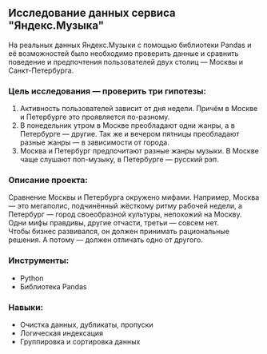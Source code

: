 ## Исследование данных сервиса "Яндекс.Музыка"
На реальных данных Яндекс.Музыки c помощью библиотеки Pandas и её возможностей было необходимо проверить данные и сравнить поведение и предпочтения пользователей двух столиц — Москвы и Санкт-Петербурга.

### Цель исследования — проверить три гипотезы:
1. Активность пользователей зависит от дня недели. Причём в Москве и Петербурге это проявляется по-разному.
2. В понедельник утром в Москве преобладают одни жанры, а в Петербурге — другие. Так же и вечером пятницы преобладают разные жанры — в зависимости от города.
3. Москва и Петербург предпочитают разные жанры музыки. В Москве чаще слушают поп-музыку, в Петербурге — русский рэп.

### Описание проекта:
Сравнение Москвы и Петербурга окружено мифами. Например, Москва — это мегаполис, подчинённый жёсткому ритму рабочей недели, а Петербург — город своеобразной культуры, непохожий на Москву. Одни мифы правдивы, другие отчасти, третьи — совсем нет.\
Чтобы бизнес развивался, он должен принимать рациональные решения. А потому — должен отличать одно от другого.

### Инструменты: 
* Python
* Библиотека Pandas

### Навыки: 
* Очистка данных, дубликаты, пропуски
* Логическая индексация
* Группировка и сортировка данных
